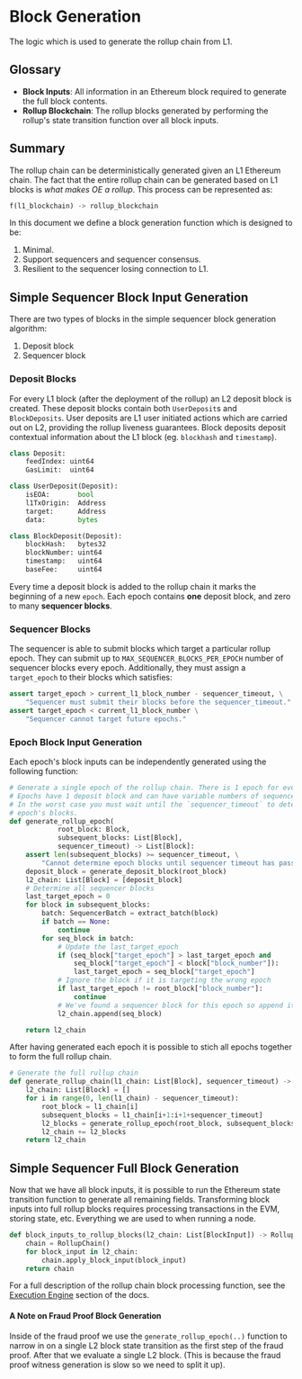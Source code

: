 # Block Generation

The logic which is used to generate the rollup chain from L1.

## Glossary

- **Block Inputs**: All information in an Ethereum block required to generate the full block contents.
- **Rollup Blockchain**: The rollup blocks generated by performing the rollup's state transition function over all block inputs.

## Summary

The rollup chain can be deterministically generated given an L1 Ethereum chain. The fact that the entire rollup chain can be generated based on L1 blocks is _what makes OE a rollup_. This process can be represented as:

```python
f(l1_blockchain) -> rollup_blockchain
```

In this document we define a block generation function which is designed to be:

1. Minimal.
2. Support sequencers and sequencer consensus.
3. Resilient to the sequencer losing connection to L1.

## Simple Sequencer Block Input Generation
There are two types of blocks in the simple sequencer block generation algorithm:

1. Deposit block
2. Sequencer block

### Deposit Blocks
For every L1 block (after the deployment of the rollup) an L2 deposit block is created. These deposit blocks contain both `UserDeposit`s and `BlockDeposits`. User deposits are L1 user initiated actions which are carried out on L2, providing the rollup liveness guarantees. Block deposits deposit contextual information about the L1 block (eg. `blockhash` and `timestamp`).

```python
class Deposit:
    feedIndex: uint64
    GasLimit:  uint64

class UserDeposit(Deposit):
    isEOA:       bool
    l1TxOrigin:  Address
    target:      Address
    data:        bytes

class BlockDeposit(Deposit):
    blockHash:   bytes32
    blockNumber: uint64
    timestamp:   uint64
    baseFee:     uint64
```

Every time a deposit block is added to the rollup chain it marks the beginning of a new `epoch`. Each epoch contains **one** deposit block, and zero to many **sequencer blocks**.

### Sequencer Blocks
The sequencer is able to submit blocks which target a particular rollup epoch. They can submit up to `MAX_SEQUENCER_BLOCKS_PER_EPOCH` number of sequencer blocks every epoch. Additionally, they must assign a `target_epoch` to their blocks which satisfies:

```python
assert target_epoch > current_l1_block_number - sequencer_timeout, \
    "Sequencer must submit their blocks before the sequencer_timeout."
assert target_epoch < current_l1_block_number \
    "Sequencer cannot target future epochs."
```

### Epoch Block Input Generation
Each epoch's block inputs can be independently generated using the following function:

```python
# Generate a single epoch of the rollup chain. There is 1 epoch for every L1 block.
# Epochs have 1 deposit block and can have variable numbers of sequencer blocks.
# In the worst case you must wait until the `sequencer_timeout` to determine an
# epoch's blocks.
def generate_rollup_epoch(
            root_block: Block,
            subsequent_blocks: List[Block],
            sequencer_timeout) -> List[Block]:
    assert len(subsequent_blocks) >= sequencer_timeout, \
        "Cannot determine epoch blocks until sequencer timeout has passed"
    deposit_block = generate_deposit_block(root_block)
    l2_chain: List[Block] = [deposit_block]
    # Determine all sequencer blocks
    last_target_epoch = 0
    for block in subsequent_blocks:
        batch: SequencerBatch = extract_batch(block)
        if batch == None:
            continue
        for seq_block in batch:
            # Update the last_target_epoch
            if (seq_block["target_epoch"] > last_target_epoch and
                seq_block["target_epoch"] < block["block_number"]):
                last_target_epoch = seq_block["target_epoch"]
            # Ignore the block if it is targeting the wrong epoch
            if last_target_epoch != root_block["block_number"]:
                continue
            # We've found a sequencer block for this epoch so append it!
            l2_chain.append(seq_block)

    return l2_chain
```

After having generated each epoch it is possible to stich all epochs together to form the full rollup chain.
```python
# Generate the full rullup chain
def generate_rollup_chain(l1_chain: List[Block], sequencer_timeout) -> List[Block]:
    l2_chain: List[Block] = []
    for i in range(0, len(l1_chain) - sequencer_timeout):
        root_block = l1_chain[i]
        subsequent_blocks = l1_chain[i+1:i+1+sequencer_timeout]
        l2_blocks = generate_rollup_epoch(root_block, subsequent_blocks, sequencer_timeout)
        l2_chain += l2_blocks
    return l2_chain
```

## Simple Sequencer Full Block Generation
Now that we have all block inputs, it is possible to run the Ethereum state transition function to generate all remaining fields. Transforming block inputs into full rollup blocks requires processing transactions in the EVM, storing state, etc. Everything we are used to when running a node.

```python
def block_inputs_to_rollup_blocks(l2_chain: List[BlockInput]) -> RollupChain:
    chain = RollupChain()
    for block_input in l2_chain:
        chain.apply_block_input(block_input)
    return chain
```

For a full description of the rollup chain block processing function, see the [Execution Engine]("./exec_engine.md") section of the docs.

#### A Note on Fraud Proof Block Generation
Inside of the fraud proof we use the `generate_rollup_epoch(..)` function to narrow in on a single L2 block state transition as the first step of the fraud proof. After that we evaluate a single L2 block. (This is because the fraud proof witness generation is slow so we need to split it up).
